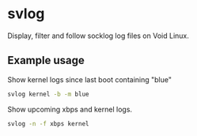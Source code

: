 # svlog

Display, filter and follow socklog log files on Void Linux.

## Example usage

Show kernel logs since last boot containing "blue"

``` sh
svlog kernel -b -m blue
```

Show upcoming xbps and kernel logs.

``` sh
svlog -n -f xbps kernel
```
